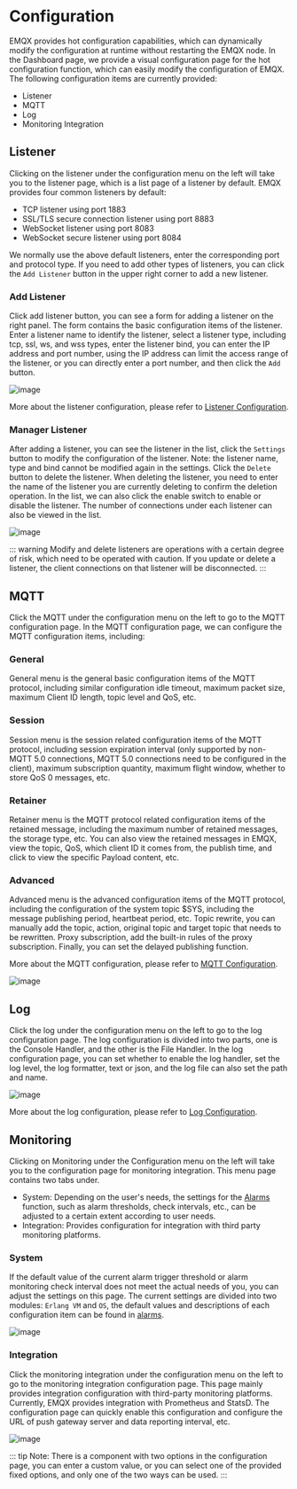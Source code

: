 # Configuration

EMQX provides hot configuration capabilities, which can dynamically modify the configuration at runtime without restarting the EMQX node. In the Dashboard page, we provide a visual configuration page for the hot configuration function, which can easily modify the configuration of EMQX. The following configuration items are currently provided:

- Listener
- MQTT
- Log
- Monitoring Integration

## Listener

Clicking on the listener under the configuration menu on the left will take you to the listener page, which is a list page of a listener by default. EMQX provides four common listeners by default:

- TCP listener using port 1883
- SSL/TLS secure connection listener using port 8883
- WebSocket listener using port 8083
- WebSocket secure listener using port 8084

We normally use the above default listeners, enter the corresponding port and protocol type. If you need to add other types of listeners, you can click the `Add Listener` button in the upper right corner to add a new listener.

### Add Listener

Click add listener button, you can see a form for adding a listener on the right panel. The form contains the basic configuration items of the listener. Enter a listener name to identify the listener, select a listener type, including tcp, ssl, ws, and wss types, enter the listener bind, you can enter the IP address and port number, using the IP address can limit the access range of the listener, or you can directly enter a port number, and then click the `Add` button.

![image](./assets/config-listener-add.png)

More about the listener configuration, please refer to [Listener Configuration](../admin/cfg.md#brokerlisteners).

### Manager Listener

After adding a listener, you can see the listener in the list, click the `Settings` button to modify the configuration of the listener. Note: the listener name, type and bind cannot be modified again in the settings. Click the `Delete` button to delete the listener. When deleting the listener, you need to enter the name of the listener you are currently deleting to confirm the deletion operation. In the list, we can also click the enable switch to enable or disable the listener. The number of connections under each listener can also be viewed in the list.

![image](./assets/config-listener-list.png)

::: warning
Modify and delete listeners are operations with a certain degree of risk, which need to be operated with caution. If you update or delete a listener, the client connections on that listener will be disconnected.
:::

## MQTT

Click the MQTT under the configuration menu on the left to go to the MQTT configuration page. In the MQTT configuration page, we can configure the MQTT configuration items, including:

### General

General menu is the general basic configuration items of the MQTT protocol, including similar configuration idle timeout, maximum packet size, maximum Client ID length, topic level and QoS, etc.

### Session

Session menu is the session related configuration items of the MQTT protocol, including session expiration interval (only supported by non-MQTT 5.0 connections, MQTT 5.0 connections need to be configured in the client), maximum subscription quantity, maximum flight window, whether to store QoS 0 messages, etc.

### Retainer

Retainer menu is the MQTT protocol related configuration items of the retained message, including the maximum number of retained messages, the storage type, etc. You can also view the retained messages in EMQX, view the topic, QoS, which client ID it comes from, the publish time, and click to view the specific Payload content, etc.

### Advanced

Advanced menu is the advanced configuration items of the MQTT protocol, including the configuration of the system topic $SYS, including the message publishing period, heartbeat period, etc. Topic rewrite, you can manually add the topic, action, original topic and target topic that needs to be rewritten. Proxy subscription, add the built-in rules of the proxy subscription. Finally, you can set the delayed publishing function.

More about the MQTT configuration, please refer to [MQTT Configuration](../admin/cfg.md#brokermqtt).

![image](./assets/config-mqtt.png)

## Log

Click the log under the configuration menu on the left to go to the log configuration page. The log configuration is divided into two parts, one is the Console Handler, and the other is the File Handler. In the log configuration page, you can set whether to enable the log handler, set the log level, the log formatter, text or json, and the log file can also set the path and name.

![image](./assets/config-log.png)

More about the log configuration, please refer to [Log Configuration](../admin/cfg.md#log).

## Monitoring

Clicking on Monitoring under the Configuration menu on the left will take you to the configuration page for monitoring integration. This menu page contains two tabs under.

- System: Depending on the user's needs, the settings for the [Alarms](./diagnose.md#alarms) function, such as alarm thresholds, check intervals, etc., can be adjusted to a certain extent according to user needs.
- Integration: Provides configuration for integration with third party monitoring platforms.

### System

If the default value of the current alarm trigger threshold or alarm monitoring check interval does not meet the actual needs of you, you can adjust the settings on this page. The current settings are divided into two modules: `Erlang VM` and `OS`, the default values and descriptions of each configuration item can be found in [alarms](../observability/alarms.md).

![image](./assets/monitoring-system.png)

### Integration

Click the monitoring integration under the configuration menu on the left to go to the monitoring integration configuration page. This page mainly provides integration configuration with third-party monitoring platforms. Currently, EMQX provides integration with Prometheus and StatsD. The configuration page can quickly enable this configuration and configure the URL of push gateway server and data reporting interval, etc.

![image](./assets/config-data-monitor.png)

::: tip
Note: There is a component with two options in the configuration page, you can enter a custom value, or you can select one of the provided fixed options, and only one of the two ways can be used.
:::
